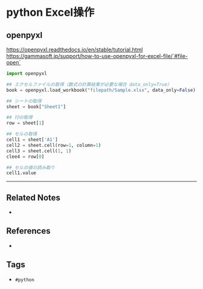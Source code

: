 # python Excel操作
## openpyxl
https://openpyxl.readthedocs.io/en/stable/tutorial.html
https://gammasoft.jp/support/how-to-use-openpyxl-for-excel-file/`#file-open`

```python
import openpyxl

## エクセルファイルの取得（数式の計算結果が必要な場合 data_only=True）
book = openpyxl.load_workbook("filepath/Sample.xlsx", data_only=False)

## シートの取得
sheet = book["Sheet1"]

## 行の取得
row = sheet[1]

## セルの取得
cell1 = sheet['A1']
cell2 = sheet.cell(row=1, column=1)
cell3 = sheet.cell(1, 1)
clee4 = row[0]

## セルの値の読み取り
cell1.value
```

---
## Related Notes
- 

## References
- 

## Tags
- `#python` 